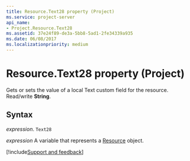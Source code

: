 ```yaml
---
title: Resource.Text28 property (Project)
ms.service: project-server
api_name:
- Project.Resource.Text28
ms.assetid: 37e24f89-de3a-5bb8-5ad1-2fe34339a935
ms.date: 06/08/2017
ms.localizationpriority: medium
---
```



# Resource.Text28 property (Project)

Gets or sets the value of a local Text custom field for the resource. Read/write **String**.


## Syntax

_expression_. `Text28`

_expression_ A variable that represents a [Resource](./Project.Resource.md) object.

[!include[Support and feedback](~/includes/feedback-boilerplate.md)]
